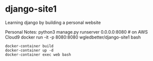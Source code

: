 # django-site1
Learning django by building a personal website

Personal Notes:
    python3 manage.py runserver 0.0.0.0:8080  # on AWS Cloud9
    docker run -it -p 8080:8080 wgledbetter/django-site1 bash

    docker-container build
    docker-container up -d
    docker-container exec web bash